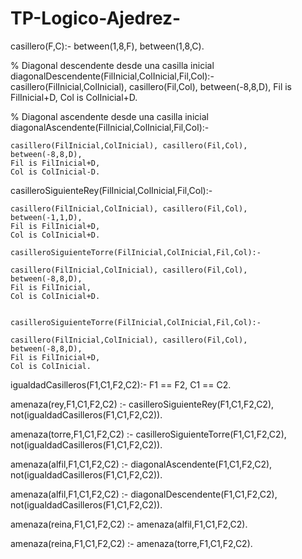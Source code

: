 # TP-Logico-Ajedrez-

casillero(F,C):- between(1,8,F), between(1,8,C).

% Diagonal descendente desde una casilla inicial 
	diagonalDescendente(FilInicial,ColInicial,Fil,Col):-
	casillero(FilInicial,ColInicial), casillero(Fil,Col),
	between(-8,8,D),
	Fil is FilInicial+D,
	Col is ColInicial+D.

% Diagonal ascendente desde una casilla inicial 
    diagonalAscendente(FilInicial,ColInicial,Fil,Col):-
	
	casillero(FilInicial,ColInicial), casillero(Fil,Col),
	between(-8,8,D),
	Fil is FilInicial+D,
	Col is ColInicial-D.

  

   casilleroSiguienteRey(FilInicial,ColInicial,Fil,Col):-
	
	casillero(FilInicial,ColInicial), casillero(Fil,Col),
	between(-1,1,D),
	Fil is FilInicial+D,
	Col is ColInicial+D.

	casilleroSiguienteTorre(FilInicial,ColInicial,Fil,Col):-
	
	casillero(FilInicial,ColInicial), casillero(Fil,Col),
	between(-8,8,D),
	Fil is FilInicial,
	Col is ColInicial+D.


	casilleroSiguienteTorre(FilInicial,ColInicial,Fil,Col):-
	
	casillero(FilInicial,ColInicial), casillero(Fil,Col),
	between(-8,8,D),
	Fil is FilInicial+D,
	Col is ColInicial.



igualdadCasilleros(F1,C1,F2,C2):-
F1 == F2,
C1 == C2.

amenaza(rey,F1,C1,F2,C2) :-
casilleroSiguienteRey(F1,C1,F2,C2),
not(igualdadCasilleros(F1,C1,F2,C2)).

amenaza(torre,F1,C1,F2,C2) :-
casilleroSiguienteTorre(F1,C1,F2,C2),
not(igualdadCasilleros(F1,C1,F2,C2)).

amenaza(alfil,F1,C1,F2,C2) :-
diagonalAscendente(F1,C1,F2,C2),
not(igualdadCasilleros(F1,C1,F2,C2)).

amenaza(alfil,F1,C1,F2,C2) :-
diagonalDescendente(F1,C1,F2,C2),
not(igualdadCasilleros(F1,C1,F2,C2)).

amenaza(reina,F1,C1,F2,C2) :-
amenaza(alfil,F1,C1,F2,C2).

amenaza(reina,F1,C1,F2,C2) :-
amenaza(torre,F1,C1,F2,C2).

